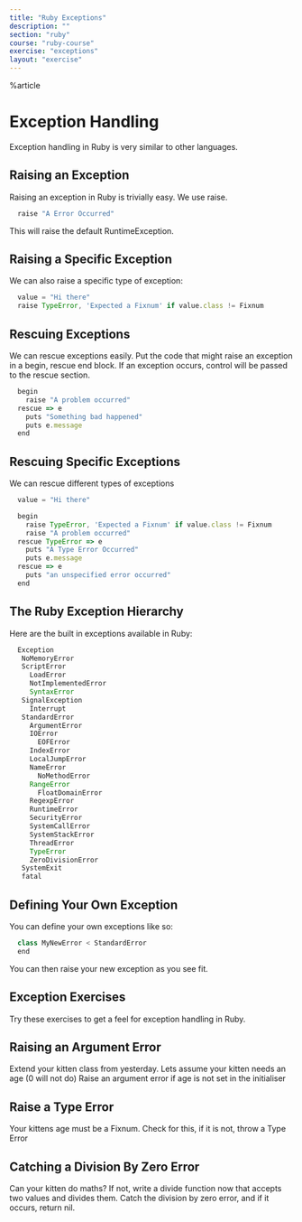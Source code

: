 ```yaml
---
title: "Ruby Exceptions"
description: ""
section: "ruby"
course: "ruby-course"
exercise: "exceptions"
layout: "exercise"
---
```


%article



# Exception Handling

Exception handling in Ruby is very similar to other languages.

## Raising an Exception

Raising an exception in Ruby is trivially easy. We use raise.

```js
  raise "A Error Occurred"
```





This will raise the default RuntimeException.


## Raising a Specific Exception

We can also raise a specific type of exception:

```js
  value = "Hi there"
  raise TypeError, 'Expected a Fixnum' if value.class != Fixnum
```





## Rescuing Exceptions

We can rescue exceptions easily. Put the code that might raise an exception in a begin, rescue end block. If an exception occurs, control will be passed to the rescue section.

```js
  begin
    raise "A problem occurred"
  rescue => e
    puts "Something bad happened"
    puts e.message
  end
```





## Rescuing Specific Exceptions

We can rescue different types of exceptions

```js
  value = "Hi there"

  begin
    raise TypeError, 'Expected a Fixnum' if value.class != Fixnum
    raise "A problem occurred"
  rescue TypeError => e
    puts "A Type Error Occurred"
    puts e.message
  rescue => e
    puts "an unspecified error occurred"
  end
```





## The Ruby Exception Hierarchy

Here are the built in exceptions available in Ruby:

```js
  Exception
   NoMemoryError
   ScriptError
     LoadError
     NotImplementedError
     SyntaxError
   SignalException
     Interrupt
   StandardError
     ArgumentError
     IOError
       EOFError
     IndexError
     LocalJumpError
     NameError
       NoMethodError
     RangeError
       FloatDomainError
     RegexpError
     RuntimeError
     SecurityError
     SystemCallError
     SystemStackError
     ThreadError
     TypeError
     ZeroDivisionError
   SystemExit
   fatal
```





## Defining Your Own Exception

You can define your own exceptions like so:

```js
  class MyNewError < StandardError
  end
```





You can then raise your new exception as you see fit.




## Exception Exercises ##

Try these exercises to get a feel for exception handling in Ruby.




## Raising an Argument Error

Extend your kitten class from yesterday. Lets assume your kitten needs an age (0 will not do) Raise an argument error if age is not set in the initialiser




## Raise a Type Error

Your kittens age must be a Fixnum. Check for this, if it is not, throw a Type Error




## Catching a Division By Zero Error

Can your kitten do maths? If not, write a divide function now that accepts two values and divides them. Catch the division by zero error, and if it occurs, return nil.


